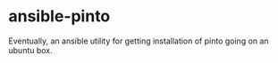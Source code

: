 ansible-pinto
=============

Eventually, an ansible utility for getting installation of pinto going on an
ubuntu box.
